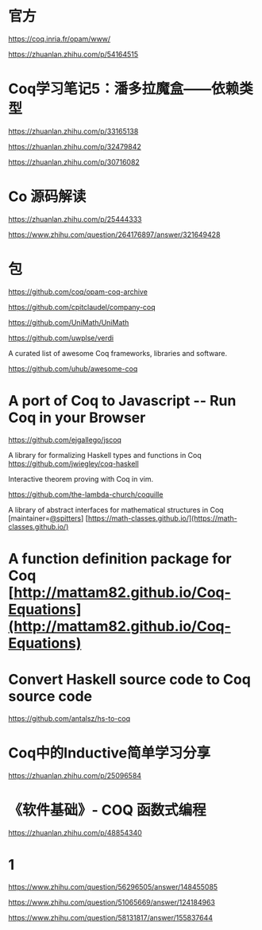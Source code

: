 


# 官方





https://coq.inria.fr/opam/www/










https://zhuanlan.zhihu.com/p/54164515
# Coq学习笔记5：潘多拉魔盒——依赖类型

https://zhuanlan.zhihu.com/p/33165138


https://zhuanlan.zhihu.com/p/32479842






https://zhuanlan.zhihu.com/p/30716082













# Co 源码解读







https://zhuanlan.zhihu.com/p/25444333

https://www.zhihu.com/question/264176897/answer/321649428

# 包

https://github.com/coq/opam-coq-archive

https://github.com/cpitclaudel/company-coq

https://github.com/UniMath/UniMath

https://github.com/uwplse/verdi

A curated list of awesome Coq frameworks, libraries and software.




https://github.com/uhub/awesome-coq





# A port of Coq to Javascript -- Run Coq in your Browser
https://github.com/ejgallego/jscoq



A library for formalizing Haskell types and functions in Coq
https://github.com/jwiegley/coq-haskell
















Interactive theorem proving with Coq in vim.

https://github.com/the-lambda-church/coquille









A library of abstract interfaces for mathematical structures in Coq \[maintainer=[@spitters](https://github.com/spitters)\] [https://math-classes.github.io/](https://math-classes.github.io/)












# A function definition package for Coq [http://mattam82.github.io/Coq-Equations](http://mattam82.github.io/Coq-Equations)













# Convert Haskell source code to Coq source code

https://github.com/antalsz/hs-to-coq







# Coq中的Inductive简单学习分享

https://zhuanlan.zhihu.com/p/25096584



# 《软件基础》\- COQ 函数式编程

https://zhuanlan.zhihu.com/p/48854340




# 1



https://www.zhihu.com/question/56296505/answer/148455085


https://www.zhihu.com/question/51065669/answer/124184963





https://www.zhihu.com/question/58131817/answer/155837644













